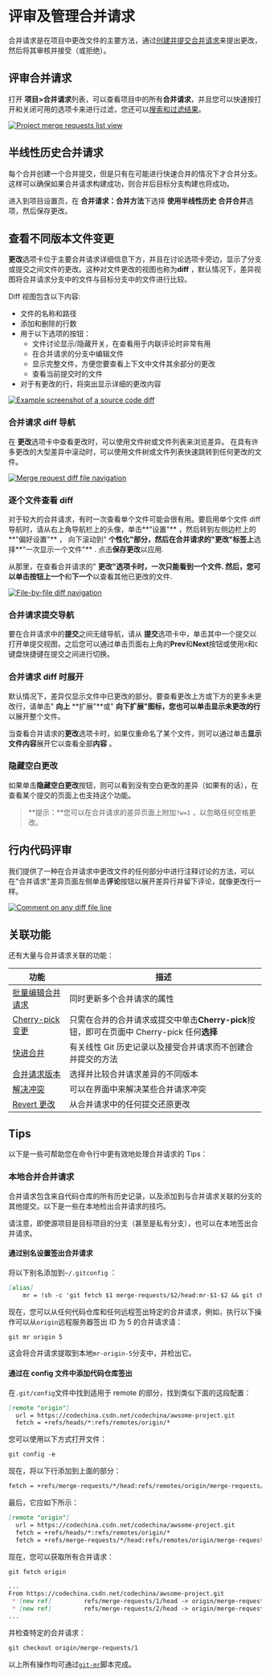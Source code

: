 # 评审及管理合并请求[](#评审及管理合并请求 "Permalink")

合并请求是在项目中更改文件的主要方法，通过[创建并提交合并请求](/docs/user/project/merge-request/create-merge-request.md)来提出更改，然后将其审核并接受（或拒绝）。

## 评审合并请求[](#view-project-merge-requests "Permalink")

打开 **项目>合并请求**列表，可以查看项目中的所有**合并请求**，并且您可以快速按打开和关闭可用的选项卡来进行过滤，您还可以[搜索和过滤结果](/docs/user/search.md#filtering-issue-and-merge-request-lists)。

[![Project merge requests list view](/docs/img/project_merge_requests_list_view.png)](/docs/img/project_merge_requests_list_view.png)

## 半线性历史合并请求[](#semi-linear-history-merge-requests "Permalink")

每个合并创建一个合并提交，但是只有在可能进行快速合并的情况下才合并分支。这样可以确保如果合并请求构建成功，则合并后目标分支构建也将成功。

进入到项目设置页，在 **合并请求：合并方法**下选择 **使用半线性历史** **合并合并**选项，然后保存更改。

## 查看不同版本文件变更[](#view-changes-between-file-versions "Permalink")

**更改**选项卡位于主要合并请求详细信息下方，并且在讨论选项卡旁边，显示了分支或提交之间文件的更改。这种对文件更改的视图也称为**diff** ，默认情况下，差异视图将合并请求分支中的文件与目标分支中的文件进行比较。

Diff 视图包含以下内容:

*   文件的名称和路径
*   添加和删​​除的行数
*   用于以下选项的按钮：
    *   文件讨论显示/隐藏开关，在查看用于内联评论时非常有用
    *   在合并请求的分支中编辑文件
    *   显示完整文件，方便您要查看上下文中文件其余部分的更改
    *   查看当前提交时的文件
*   对于有更改的行，将突出显示详细的更改内容

[![Example screenshot of a source code diff](/docs/img/merge_request_diff_v13_2.png)](/docs/img/merge_request_diff_v13_2.png)

### 合并请求 diff 导航[](#merge-request-diff-file-navigation "Permalink")

在 **更改**选项卡中查看更改时，可以使用文件树或文件列表来浏览差异。 在具有许多更改的大型差异中滚动时，可以使用文件树或文件列表快速跳转到任何更改的文件。

[![Merge request diff file navigation](/docs/img/merge_request_diff_file_navigation.png)](/docs/img/merge_request_diff_file_navigation.png)

### 逐个文件查看 diff[](#file-by-file-diff-navigation "Permalink")

对于较大的合并请求，有时一次查看单个文件可能会很有用。要启用单个文件 diff 导航时，请从右上角导航栏上的头像，单击**"设置"** ，然后转到左侧边栏上的**"偏好设置"** ， 向下滚动到" **个性化"**部分，然后**在合并请求的"更改"标签上**选择**"一次显示一个文件"** . 点击**保存更改**以应用.

从那里，在查看合并请求的" **更改"**选项卡时，一次只能看到一个文件. 然后，您可以单击按钮上**一个**和**下一个**以查看其他已更改的文件.

[![File-by-file diff navigation](/docs/img/file_by_file_v13_2.png)](/docs/img/file_by_file_v13_2.png)

### 合并请求提交导航[](#merge-requests-commit-navigation "Permalink")

要在合并请求中的**提交**之间无缝导航，请从 **提交**选项卡中，单击其中一个提交以打开单提交视图，之后您可以通过单击页面右上角的**Prev**和**Next**按钮或使用`X`和`C`键盘快捷键在提交之间进行切换。

### 合并请求 diff 时展开[](#incrementally-expand-merge-request-diffs "Permalink")

默认情况下，差异仅显示文件中已更改的部分。要查看更改上方或下方的更多未更改行，请单击" **向上** **扩展"**或" **向下扩展"**图标，您也可以单击**显示未更改的行**以展开整个文件。

当查看合并请求的**更改**选项卡时，如果仅重命名了某个文件，则可以通过单击**显示文件内容**展开它以查看全部**内容** 。

### 隐藏空白更改[](#ignore-whitespace-changes-in-merge-request-diff-view "Permalink")

如果单击**隐藏空白更改**按钮，则可以看到没有空白更改的差异（如果有的话），在查看某个提交的页面上也支持这个功能。

> **提示：**您可以在合并请求的差异页面上附加`?w=1` ，以忽略任何空格更改。

## 行内代码评审[](#perform-inline-code-reviews "Permalink")

我们提供了一种在合并请求中更改文件的任何部分中进行注释讨论的方法，可以在"合并请求"差异页面左侧单击**评论**按钮以展开差异行并留下评论，就像更改行一样。

[![Comment on any diff file line](/docs/img/comment-on-any-diff-line.png)](/docs/img/comment-on-any-diff-line.png)

## 关联功能[](#associated-features "Permalink")

还有大量与合并请求关联的功能：

| 功能 | 描述 |
| --- | --- |
| [批量编辑合并请求](/docs/user/project/bulk-edit.md) | 同时更新多个合并请求的属性 |
| [Cherry-pick 变更](/docs/user/project/merge-request/cherry-pick.md) | 只需在合并的合并请求或提交中单击**Cherry-pick**按钮，即可在页面中 Cherry-pick 任何**选择** |
| [快进合并](/docs/user/project/merge-request/fast-forward.md) | 有关线性 Git 历史记录以及接受合并请求而不创建合并提交的方法 |
| [合并请求版本](/docs/user/project/merge-request/versions.md) | 选择并比较合并请求差异的不同版本 |
| [解决冲突](/docs/user/project/merge-request/resolve-conflicts.md) |可以在界面中来解决某些合并请求冲突 |
| [Revert 更改](/docs/user/project/merge-request/revert.md) | 从合并请求中的任何提交还原更改 |

## Tips[](#tips "Permalink")

以下是一些可帮助您在命令行中更有效地处理合并请求的 Tips：

### 本地合并合并请求[](#checkout-merge-requests-locally "Permalink")

合并请求包含来自代码仓库的所有历史记录，以及添加到与合并请求关联的分支的其他提交。以下是一些在本地检出合并请求的技巧。

请注意，即使源项目是目标项目的分支（甚至是私有分支），也可以在本地签出合并请求。

#### 通过别名设置签出合并请求[](#checkout-locally-by-adding-a-git-alias "Permalink")

将以下别名添加到`~/.gitconfig` ：

```markdown
[alias]
    mr = !sh -c 'git fetch $1 merge-requests/$2/head:mr-$1-$2 && git checkout mr-$1-$2' - 
```

现在，您可以从任何代码仓库和任何远程签出特定的合并请求，例如，执行以下操作可以从`origin`远程服务器签出 ID 为 5 的合并请求请：

```markdown
git mr origin 5 
```

这会将合并请求提取到本地`mr-origin-5`分支中，并检出它。

#### 通过在 config 文件中添加代码仓库签出[](#checkout-locally-by-modifying-gitconfig-for-a-given-repository "Permalink")

在`.git/config`文件中找到适用于 remote 的部分，找到类似下面的这段配置：

```markdown
[remote "origin"]
  url = https://codechina.csdn.net/codechina/awsome-project.git
  fetch = +refs/heads/*:refs/remotes/origin/* 
```

您可以使用以下方式打开文件：

```markdown
git config -e 
```

现在，将以下行添加到上面的部分：

```markdown
fetch = +refs/merge-requests/*/head:refs/remotes/origin/merge-requests/* 
```

最后，它应如下所示：

```markdown
[remote "origin"]
  url = https://codechina.csdn.net/codechina/awsome-project.git
  fetch = +refs/heads/*:refs/remotes/origin/*
  fetch = +refs/merge-requests/*/head:refs/remotes/origin/merge-requests/* 
```

现在，您可以获取所有合并请求：

```markdown
git fetch origin

...
From https://codechina.csdn.net/codechina/awsome-project.git
 * [new ref]         refs/merge-requests/1/head -> origin/merge-requests/1
 * [new ref]         refs/merge-requests/2/head -> origin/merge-requests/2
... 
```

并检查特定的合并请求：

```markdown
git checkout origin/merge-requests/1 
```

以上所有操作均可通过[`git-mr`](https://gitlab.com/glensc/git-mr)脚本完成。